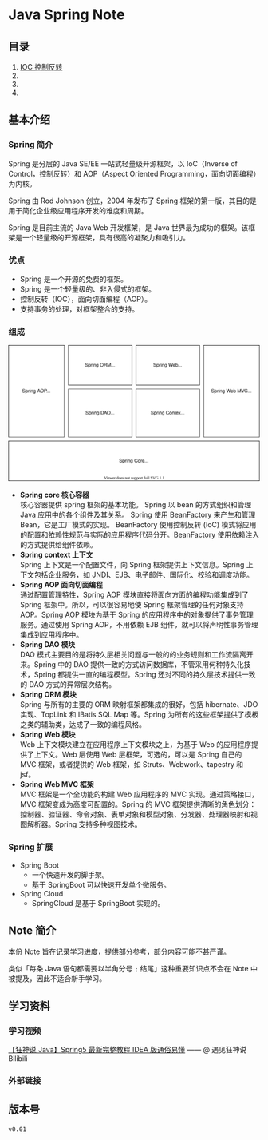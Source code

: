 # Java Spring Note

## 目录

1. [IOC 控制反转](index/ioc.md)
2. [](index/.md)
3. [](index/.md)
4. [](index/.md)

## 基本介绍

### Spring 简介

Spring 是分层的 Java SE/EE 一站式轻量级开源框架，以 IoC（Inverse of Control，控制反转）和 AOP（Aspect Oriented Programming，面向切面编程）为内核。

Spring 由 Rod Johnson 创立，2004 年发布了 Spring 框架的第一版，其目的是用于简化企业级应用程序开发的难度和周期。

Spring 是目前主流的 Java Web 开发框架，是 Java 世界最为成功的框架。该框架是一个轻量级的开源框架，具有很高的凝聚力和吸引力。

### 优点

- Spring 是一个开源的免费的框架。
- Spring 是一个轻量级的、非入侵式的框架。
- 控制反转（IOC），面向切面编程（AOP）。
- 支持事务的处理，对框架整合的支持。

### 组成

![Spring 组成][pic-springstructure]

- **Spring core 核心容器**  
  核心容器提供 spring 框架的基本功能。 Spring 以 bean 的方式组织和管理 Java 应用中的各个组件及其关系。 Spring 使用 BeanFactory 来产生和管理 Bean，它是工厂模式的实现。 BeanFactory 使用控制反转 (IoC) 模式将应用的配置和依赖性规范与实际的应用程序代码分开。BeanFactory 使用依赖注入的方式提供给组件依赖。
- **Spring context 上下文**  
  Spring 上下文是一个配置文件，向 Spring 框架提供上下文信息。Spring 上下文包括企业服务，如 JNDI、EJB、电子邮件、国际化、校验和调度功能。
- **Spring AOP 面向切面编程**  
  通过配置管理特性，Spring AOP 模块直接将面向方面的编程功能集成到了 Spring 框架中。所以，可以很容易地使 Spring 框架管理的任何对象支持 AOP。Spring AOP 模块为基于 Spring 的应用程序中的对象提供了事务管理服务。通过使用 Spring AOP，不用依赖 EJB 组件，就可以将声明性事务管理集成到应用程序中。
- **Spring DAO 模块**  
  DAO 模式主要目的是将持久层相关问题与一般的的业务规则和工作流隔离开来。Spring 中的 DAO 提供一致的方式访问数据库，不管采用何种持久化技术，Spring 都提供一直的编程模型。Spring 还对不同的持久层技术提供一致的 DAO 方式的异常层次结构。
- **Spring ORM 模块**  
  Spring 与所有的主要的 ORM 映射框架都集成的很好，包括 hibernate、JDO 实现、TopLink 和 IBatis SQL Map 等。Spring 为所有的这些框架提供了模板之类的辅助类，达成了一致的编程风格。
- **Spring Web 模块**  
  Web 上下文模块建立在应用程序上下文模块之上，为基于 Web 的应用程序提供了上下文。Web 层使用 Web 层框架，可选的，可以是 Spring 自己的 MVC 框架，或者提供的 Web 框架，如 Struts、Webwork、tapestry 和 jsf。
- **Spring Web MVC 框架**  
  MVC 框架是一个全功能的构建 Web 应用程序的 MVC 实现。通过策略接口，MVC 框架变成为高度可配置的。Spring 的 MVC 框架提供清晰的角色划分：控制器、验证器、命令对象、表单对象和模型对象、分发器、处理器映射和视图解析器。Spring 支持多种视图技术。

### Spring 扩展

- Spring Boot
  - 一个快速开发的脚手架。
  - 基于 SpringBoot 可以快速开发单个微服务。
- Spring Cloud
  - SpringCloud 是基于 SpringBoot 实现的。

## Note 简介

本份 Note 旨在记录学习进度，提供部分参考，部分内容可能不甚严谨。

类似「每条 Java 语句都需要以半角分号 `;` 结尾」这种重要知识点不会在 Note 中被提及，因此不适合新手学习。

## 学习资料

### 学习视频

[【狂神说 Java】Spring5 最新完整教程 IDEA 版通俗易懂](https://www.bilibili.com/video/BV1WE411d7Dv?from=search&seid=14885296346718072648) —— @ 遇见狂神说 Bilibili

### 外部链接

[]()

## 版本号

`v0.01`

[pic-springstructure]: .\pic\springStructure.svg

